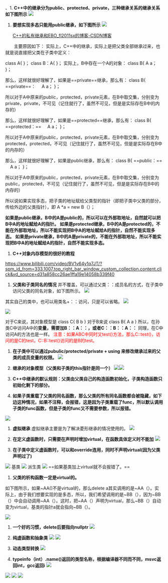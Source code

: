 、1. **C++中的继承分为public、protected、private，三种继承关系的继承关系如下图所示**
![](images/C++中的继承_image_1.png)

1. **要想实现多态只能用public继承，如下图所示**
![](images/C++中的继承_image_2.png)

      [C++的私有继承和EBO_fl2011sx的博客-CSDN博客](https://blog.csdn.net/fl2011sx/article/details/124038512)

       主要原因如下：
实际上，C++中的继承，实际上是把父类全部继承过来，也就是说直接把父类在子类中定义：

class A{
}；
class B：A{
}；
实际上，B中存在一个A的对象：
class B{
A a；
}；

那么，这样就很好理解了，如果是==private==继承，那么有：
class B{
==private==：
    A a；
}；

所以对于A中原来的public，protected，private元素，在B中取交集，分别变为private，private，不可见（记住就行了，虽然不可见，但是是实际存在B中的内存的）

那么，这样就很好理解了，如果是==protected==继承，那么有：
class B{
==protected：==
    A a；
}；

所以对于A中原来的public，protected，private元素，在B中取交集，分别变为protected，protected，不可见（记住就行了，虽然不可见，但是是实际存在B中的内存的）

那么，这样就很好理解了，如果是public继承，那么有：
class B{
==public：==
    A a；
}；

所以对于A中原来的public，protected，private元素，在B中取交集，分别变为public，protected，不可见（记住就行了，虽然不可见，但是是实际存在B中的内存的）

所以说如果实现多态，把子类的地址赋给父类型的指针（即把子类中父类的部分，传给外边的父类指针），即
A *a = new B（）；

**如果是public继承，B中的A是public的，所以可以在外部取地址，自然就可以把B中A的地址赋给A的指针。**
**如果是protected继承，B中的A是protected的，不能在外部取地址，所以不能实现把B中A的地址赋给A的指针，自然不能实现多态。**
**如果是private继承，B中的A是private的，不能在外部取地址，所以不能实现把B中A的地址赋给A的指针，自然不能实现多态。**

1. **C++对象内存模型的很好的教程**

https://www.bilibili.com/video/BV1v64y1q7JT/?spm_id_from=333.1007.top_right_bar_window_custom_collection.content.click&vd_source=d31a858cc26ae1ffa19e14058b339f40

1. **父类和子类同名的情况**
并不覆盖，可以通过父类：：成员名的方式，在子类中访问父类的同名对象，如下图所示。
![](images/C++中的继承_image_3.png)

其实自己的类中，也可以用类名+：：访问，只是可以省略。
![](images/C++中的继承_image_4.png)

![](images/C++中的继承_image_5.png)

对于C来说，其对象模型是
class C{
B b
}
对于B来说
class B{
A a
}
所以，在孙类C中访问A中的**变量，需要加B：：A：：，或者C：：B：：A：：**
同理，在C中访问A的方法也是一样。
<font color=red>注意：如果ABC中同时又test()方法，那么C::test()，访问的是C的test，C::B::test()访问的是B的test。</font>

1. **在子类中可以通过pubulic/protected/private + using 来修改继承过来的父类的成员变量的权限。**
![](images/C++中的继承_image_6.png)

1. **继承的对象模型（父类和子类的this指针是同一个）**
![](images/C++中的继承_image_7.png)![](images/C++中的继承_image_8.png)

1. **C++中继承的默认规则：父类由父类自己的构造函数初始化，子类构造函数只初始化剩下的部分。**

2. **如果子类重载了父类的同名函数，那么父类的所有同名函数都会被隐藏，如下边这种情况，如果不注释，会报错，这是因为子类重载了func，所以默认调用子类的func函数，但是子类的func又不需要参数，所以报错。**

**![](images/C++中的继承_image_9.png)**

1. **虚拟继承**
虚拟继承主要是为了解决菱形继承的情况使用的。
![](images/C++中的继承_image_10.png)

1. **在定义虚函数时，只需要在声明时增加virtual，在函数具体定义时不能加**
![](images/C++中的继承_image_11.png)
1. **在子类中定义虚函数时，可以和override连用，同时不声明virtual(因为父类声明过了)**

![](images/C++中的继承_image_12.png)
基类
![](images/C++中的继承_image_13.png)
派生类
![](images/C++中的继承_image_14.png)
==如果基类加上virtual就不会报错了。==

1. **父类的析构函数一定是virtual的。**

如下图所示，如果~AA()不是virtual的，那么delete a其实调用的是~AA（）。实际上，由于我们想要实现的是多态，所以，我们希望调用的是~BB（），因为~BB（）中会自动调用~AA（）。这时，把~AA（）声明为virtual，那么~BB（）自动变为virtual，基类的指针a就会指向~BB（）。

![](images/C++中的继承_image_15.png)

1. **一个好的习惯，delete后要指向nullptr**
![](images/C++中的继承_image_16.png)

1. **纯虚函数和抽象类**
![](images/C++中的继承_image_17.png)
![](images/C++中的继承_image_18.png)

1. **动态类型转换**
![](images/C++中的继承_image_19.png)

1. **typeinfo（int）.name()返回的类型名称，根据编译器不同而不同，msvc返回int，gcc返回i**
**![](images/C++中的继承_image_20.png)**

![](images/C++中的继承_image_21.png)
![](images/C++中的继承_image_22.png)
![](images/C++中的继承_image_23.png)